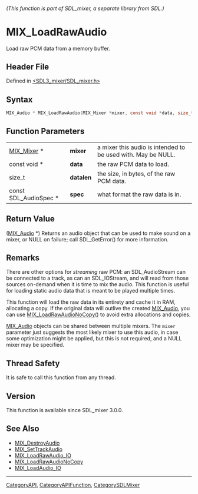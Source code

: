 ###### (This function is part of SDL_mixer, a separate library from SDL.)
# MIX_LoadRawAudio

Load raw PCM data from a memory buffer.

## Header File

Defined in [<SDL3_mixer/SDL_mixer.h>](https://github.com/libsdl-org/SDL_mixer/blob/main/include/SDL3_mixer/SDL_mixer.h)

## Syntax

```c
MIX_Audio * MIX_LoadRawAudio(MIX_Mixer *mixer, const void *data, size_t datalen, const SDL_AudioSpec *spec);
```

## Function Parameters

|                          |             |                                                              |
| ------------------------ | ----------- | ------------------------------------------------------------ |
| [MIX_Mixer](MIX_Mixer) * | **mixer**   | a mixer this audio is intended to be used with. May be NULL. |
| const void *             | **data**    | the raw PCM data to load.                                    |
| size_t                   | **datalen** | the size, in bytes, of the raw PCM data.                     |
| const SDL_AudioSpec *    | **spec**    | what format the raw data is in.                              |

## Return Value

([MIX_Audio](MIX_Audio) *) Returns an audio object that can be used to make
sound on a mixer, or NULL on failure; call SDL_GetError() for more
information.

## Remarks

There are other options for _streaming_ raw PCM: an SDL_AudioStream can be
connected to a track, as can an SDL_IOStream, and will read from those
sources on-demand when it is time to mix the audio. This function is useful
for loading static audio data that is meant to be played multiple times.

This function will load the raw data in its entirety and cache it in RAM,
allocating a copy. If the original data will outlive the created
[MIX_Audio](MIX_Audio), you can use
[MIX_LoadRawAudioNoCopy](MIX_LoadRawAudioNoCopy)() to avoid extra
allocations and copies.

[MIX_Audio](MIX_Audio) objects can be shared between multiple mixers. The
`mixer` parameter just suggests the most likely mixer to use this audio, in
case some optimization might be applied, but this is not required, and a
NULL mixer may be specified.

## Thread Safety

It is safe to call this function from any thread.

## Version

This function is available since SDL_mixer 3.0.0.

## See Also

- [MIX_DestroyAudio](MIX_DestroyAudio)
- [MIX_SetTrackAudio](MIX_SetTrackAudio)
- [MIX_LoadRawAudio_IO](MIX_LoadRawAudio_IO)
- [MIX_LoadRawAudioNoCopy](MIX_LoadRawAudioNoCopy)
- [MIX_LoadAudio_IO](MIX_LoadAudio_IO)

----
[CategoryAPI](CategoryAPI), [CategoryAPIFunction](CategoryAPIFunction), [CategorySDLMixer](CategorySDLMixer)

